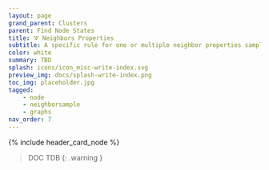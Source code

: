 ```yaml
---
layout: page
grand_parent: Clusters
parent: Find Node States
title: 🝢 Neighbors Properties
subtitle: A specific rule for one or multiple neighbor properties sampling
color: white
summary: TBD
splash: icons/icon_misc-write-index.svg
preview_img: docs/splash-write-index.png
toc_img: placeholder.jpg
tagged: 
    - node
    - neighborsample
    - graphs
nav_order: 7
---
```


{% include header_card_node %}

> DOC TDB
{: .warning }